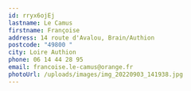 ```yaml
---
id: rryx6ojEj
lastname: Le Camus
firstname: Françoise
address: 14 route d'Avalou, Brain/Authion
postcode: "49800 "
city: Loire Authion
phone: 06 14 44 28 95
email: francoise.le-camus@orange.fr
photoUrl: /uploads/images/img_20220903_141938.jpg
---
```

